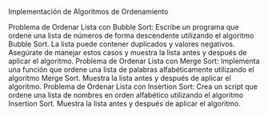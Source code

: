 Implementación de Algoritmos de Ordenamiento

Problema de Ordenar Lista con Bubble Sort:
Escribe un programa que ordene una lista de números de forma descendente utilizando el algoritmo Bubble Sort. La lista puede contener duplicados y valores negativos. Asegúrate de manejar estos casos y muestra la lista antes y después de aplicar el algoritmo.
Problema de Ordenar Lista con Merge Sort:
Implementa una función que ordene una lista de palabras alfabéticamente utilizando el algoritmo Merge Sort. Muestra la lista antes y después de aplicar el algoritmo.
Problema de Ordenar Lista con Insertion Sort:
Crea un script que ordene una lista de nombres en orden alfabético utilizando el algoritmo Insertion Sort. Muestra la lista antes y después de aplicar el algoritmo.
